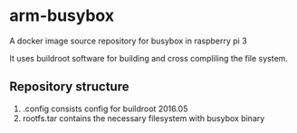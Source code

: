 # arm-busybox
A docker image source repository for busybox in raspberry pi 3

It uses buildroot software for building and cross compliling the file system.

## Repository structure
1) .config consists config for buildroot 2016.05
2) rootfs.tar contains the necessary filesystem with busybox binary
